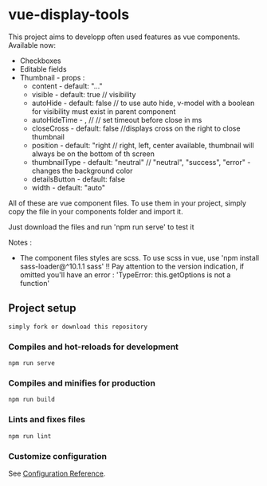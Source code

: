 # vue-display-tools

This project aims to developp often used features as vue components.  
Available now:  
- Checkboxes
- Editable fields
- Thumbnail - props :  
    - content - default: "..." 
    - visible - default: true // visibility  
    - autoHide - default: false  // to use auto hide, v-model with a boolean for visibility must exist in parent component  
    - autoHideTime - , // // set timeout before close in ms  
    - closeCross - default: false //displays cross on the right to close thumbnail  
    - position - default: "right // right, left, center available, thumbnail will always be on the bottom of th screen  
    - thumbnailType - default: "neutral" // "neutral", "success", "error" - changes the background color  
    - detailsButton - default: false
    - width - default: "auto" 

All of these are vue component files. To use them in your project, simply copy the file in your components folder and import it.

Just download the files and run 'npm run serve' to test it

Notes :  
- The component files styles are scss. To use scss in vue, use 'npm install sass-loader@^10.1.1 sass' !! Pay attention to the version indication, if omitted you'll have an error : 'TypeError: this.getOptions is not a function'



## Project setup
```
simply fork or download this repository
```

### Compiles and hot-reloads for development
```
npm run serve
```

### Compiles and minifies for production
```
npm run build
```

### Lints and fixes files
```
npm run lint
```

### Customize configuration
See [Configuration Reference](https://cli.vuejs.org/config/).
